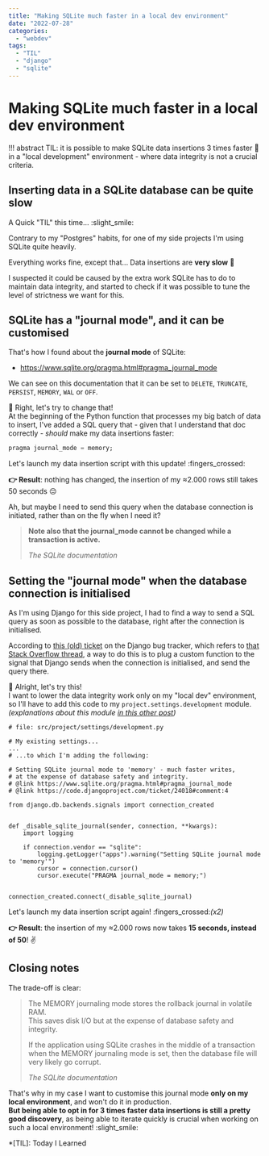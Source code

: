 ```yaml
---
title: "Making SQLite much faster in a local dev environment"
date: "2022-07-28"
categories:
  - "webdev"
tags:
  - "TIL"
  - "django"
  - "sqlite"
---
```


# Making SQLite much faster in a local dev environment

!!! abstract
    TIL: it is possible to make SQLite data insertions 3 times faster :rocket: in a "local development" environment - 
    where data integrity is not a crucial criteria.

## Inserting data in a SQLite database can be quite slow

A Quick "TIL" this time... :slight_smile:

Contrary to my "Postgres" habits, for one of my side projects I'm using SQLite quite heavily.

Everything works fine, except that... Data insertions  are **very slow** :snail:

I suspected it could be caused by the extra work SQLite has to do to maintain data integrity,
and started to check if it was possible to tune the level of strictness we want for this.

## SQLite has a "journal mode", and it can be customised

That's how I found about the **journal mode** of SQLite:

 - https://www.sqlite.org/pragma.html#pragma_journal_mode

We can see on this documentation that it can be set to `DELETE`, `TRUNCATE`, `PERSIST`, `MEMORY`, `WAL` or `OFF`.

:star2: Right, let's try to change that!    
At the beginning of the Python function that processes my big batch of data to insert, I've added a SQL query that - given that I understand
that doc correctly - _should_ make my data insertions faster:
``` sql
pragma journal_mode = memory;
```

Let's launch my data insertion script with this update! :fingers_crossed:

**:point_right: Result**: nothing has changed, the insertion of my ≈2.000 rows still takes 50 seconds :pensive:

Ah, but maybe I need to send this query when the database connection is initiated, rather than on the
fly when I need it?

> **Note also that the journal_mode cannot be changed while a transaction is active.**
> 
> _The SQLite documentation_
 
## Setting the "journal mode" when the database connection is initialised

As I'm using Django for this side project, I had to find a way to send a SQL query as soon as possible to the database,
right after the connection is initialised.

According to [this (old) ticket](https://code.djangoproject.com/ticket/24018) on the Django bug tracker, which refers to
[that Stack Overflow thread](https://stackoverflow.com/a/6843199), a way to do this is to plug a custom function to
the signal that Django sends when the connection is initialised, and send the query there.

:star2: Alright, let's try this!  
I want to lower the data integrity work only on my "local dev" environment, so I'll have to add this code
to my `project.settings.development` module.  
_(explanations about this module [in this other post](https://devblog.dunsap.com/2022/07-19---from-scratch-to-online-in-production-in-a-single-day-with-django-part-1/#django-settings-management))_

``` {.python hl_lines="7-24"}
# file: src/project/settings/development.py

# My existing settings...
...
# ...to which I'm adding the following:

# Setting SQLite journal mode to 'memory' - much faster writes, 
# at the expense of database safety and integrity.
# @link https://www.sqlite.org/pragma.html#pragma_journal_mode
# @link https://code.djangoproject.com/ticket/24018#comment:4

from django.db.backends.signals import connection_created


def _disable_sqlite_journal(sender, connection, **kwargs):
    import logging

    if connection.vendor == "sqlite":
        logging.getLogger("apps").warning("Setting SQLite journal mode to 'memory'")
        cursor = connection.cursor()
        cursor.execute("PRAGMA journal_mode = memory;")


connection_created.connect(_disable_sqlite_journal) 
```

Let's launch my data insertion script again! :fingers_crossed:_(x2)_

**:point_right: Result**: the insertion of my ≈2.000 rows now takes **15 seconds, instead of 50**! :v:

## Closing notes

The trade-off is clear:

> The MEMORY journaling mode stores the rollback journal in volatile RAM.  
> This saves disk I/O but at the expense of database safety and integrity.  
> 
> If the application using SQLite crashes in the middle of a transaction when the MEMORY journaling mode is set, then the database file will very likely go corrupt.
> 
> _The SQLite documentation_

That's why in my case I want to customise this journal mode **only on my local environment**,
and won't do it in production.  
**But being able to opt in for 3 times faster data insertions is still a pretty good discovery**, 
as being able to iterate quickly is crucial when working on such a local environment! :slight_smile:

*[TIL]: Today I Learned
